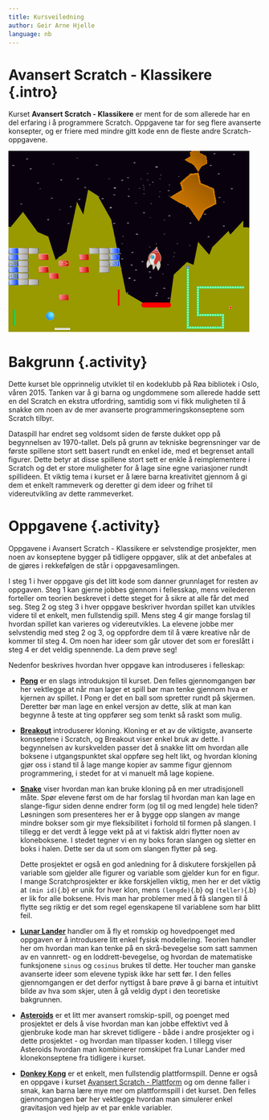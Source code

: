 ```yaml
---
title: Kursveiledning
author: Geir Arne Hjelle
language: nb
---
```


# Avansert Scratch - Klassikere {.intro}

Kurset __Avansert Scratch - Klassikere__ er ment for de som allerede
har en del erfaring i å programmere Scratch. Oppgavene tar for seg
flere avanserte konsepter, og er friere med mindre gitt kode enn de
fleste andre Scratch-oppgavene.

![](kurs_avansert_scratch_klassikere.png)

# Bakgrunn {.activity}

Dette kurset ble opprinnelig utviklet til en kodeklubb på Røa
bibliotek i Oslo, våren 2015. Tanken var å gi barna og ungdommene som
allerede hadde sett en del Scratch en ekstra utfordring, samtidig som
vi fikk muligheten til å snakke om noen av de mer avanserte
programmeringskonseptene som Scratch tilbyr.

Dataspill har endret seg voldsomt siden de første dukket opp på
begynnelsen av 1970-tallet. Dels på grunn av tekniske begrensninger
var de første spillene stort sett basert rundt en enkel ide, med et
begrenset antall figurer. Dette betyr at disse spillene stort sett er
enkle å reimplementere i Scratch og det er store muligheter for å lage
sine egne variasjoner rundt spillideen. Et viktig tema i kurset er å
lære barna kreativitet gjennom å gi dem et enkelt rammeverk og
deretter gi dem ideer og frihet til videreutvikling av dette
rammeverket.

# Oppgavene {.activity}

Oppgavene i Avansert Scratch - Klassikere er selvstendige prosjekter,
men noen av konseptene bygger på tidligere oppgaver, slik at det
anbefales at de gjøres i rekkefølgen de står i oppgavesamlingen.

I steg 1 i hver oppgave gis det litt kode som danner grunnlaget for
resten av oppgaven. Steg 1 kan gjerne jobbes gjennom i fellesskap,
mens veilederen forteller om teorien beskrevet i dette steget for å
sikre at alle får det med seg. Steg 2 og steg 3 i hver oppgave
beskriver hvordan spillet kan utvikles videre til et enkelt, men
fullstendig spill. Mens steg 4 gir mange forslag til hvordan spillet
kan varieres og videreutvikles. La elevene jobbe mer selvstendig med
steg 2 og 3, og oppfordre dem til å være kreative når de kommer til
steg 4. Om noen har ideer som går utover det som er foreslått i steg 4
er det veldig spennende. La dem prøve seg!

Nedenfor beskrives hvordan hver oppgave kan introduseres i felleskap:

+ [__Pong__](../pong/pong.html) er en slags introduksjon til kurset.
  Den felles gjennomgangen bør her vektlegge at når man lager et spill
  bør man tenke gjennom hva er kjernen av spillet. I Pong er det en
  ball som spretter rundt på skjermen. Deretter bør man lage en enkel
  versjon av dette, slik at man kan begynne å teste at ting oppfører
  seg som tenkt så raskt som mulig.

+ [__Breakout__](../breakout/breakout.html) introduserer
  kloning. Kloning er et av de viktigste, avanserte konseptene i
  Scratch, og Breakout viser enkel bruk av dette. I begynnelsen av
  kurskvelden passer det å snakke litt om hvordan alle boksene i
  utgangspunktet skal oppføre seg helt likt, og hvordan kloning gjør
  oss i stand til å lage mange kopier av samme figur gjennom
  programmering, i stedet for at vi manuelt må lage kopiene.

+ [__Snake__](../snake/snake.html) viser hvordan man kan bruke kloning
  på en mer utradisjonell måte. Spør elevene først om de har forslag
  til hvordan man kan lage en slange-figur siden denne endrer form (og
  til og med lengde) hele tiden? Løsningen som presenteres her er å
  bygge opp slangen av mange mindre bokser som gir mye fleksibilitet i
  forhold til formen på slangen. I tillegg er det verdt å legge vekt
  på at vi faktisk aldri flytter noen av kloneboksene. I stedet tegner
  vi en ny boks foran slangen og sletter en boks i halen. Dette ser da
  ut som om slangen flytter på seg.

  Dette prosjektet er også en god anledning for å diskutere
  forskjellen på variable som gjelder alle figurer og variable som
  gjelder kun for en figur. I mange Scratchprosjekter er ikke
  forskjellen viktig, men her er det viktig at `(min id)`{.b} er unik
  for hver klon, mens `(lengde)`{.b} og `(teller)`{.b} er lik for alle
  boksene. Hvis man har problemer med å få slangen til å flytte seg
  riktig er det som regel egenskapene til variablene som har blitt
  feil.

+ [__Lunar Lander__](../lunar_lander/lunar_lander.html) handler om å
  fly et romskip og hovedpoenget med oppgaven er å introdusere litt
  enkel fysisk modellering. Teorien handler her om hvordan man kan
  tenke på en skrå-bevegelse som satt sammen av en vannrett- og en
  loddrett-bevegelse, og hvordan de matematiske funksjonene `sinus` og
  `cosinus` brukes til dette. Her toucher man ganske avanserte ideer
  som elevene typisk ikke har sett før. I den felles gjennomgangen er
  det derfor nyttigst å bare prøve å gi barna et intuitivt bilde av
  hva som skjer, uten å gå veldig dypt i den teoretiske bakgrunnen.

+ [__Asteroids__](../asteroids/asteroids.html) er et litt mer avansert
  romskip-spill, og poenget med prosjektet er dels å vise hvordan man
  kan jobbe effektivt ved å gjenbruke kode man har skrevet tidligere -
  både i andre prosjekter og i dette prosjektet - og hvordan man
  tilpasser koden. I tillegg viser Asteroids hvordan man kombinerer
  romskipet fra Lunar Lander med klonekonseptene fra tidligere i
  kurset.

+ [__Donkey Kong__](../donkey_kong/donkey_kong.html) er et enkelt, men
  fullstendig plattformspill. Denne er også en oppgave i kurset
  [Avansert Scratch - Plattform](kurs_avansert_scratch_plattform.html)
  og om denne faller i smak, kan barna lære mye mer om plattformspill
  i det kurset. Den felles gjennomgangen bør her vektlegge hvordan man
  simulerer enkel gravitasjon ved hjelp av et par enkle variabler.

